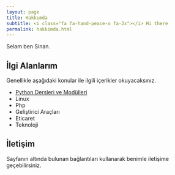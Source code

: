 ```yaml
---
layout: page
title: Hakkımda
subtitle: <i class="fa fa-hand-peace-o fa-2x"></i> Hi there
permalink: hakkimda.html
---
```


Selam ben Sinan.


## İlgi Alanlarım
Genellikle aşağıdaki konular ile ilgili içerikler okuyacaksınız.

- [Python Dersleri ve Modülleri](/python-dersleri-ve-modulleri "Python Dersleri ve Modülleri")
- Linux
- Php
- Geliştirici Araçları
- Eticaret
- Teknoloji


## İletişim

Sayfanın altında bulunan bağlantıları kullanarak benimle iletişime geçebilirsiniz.
